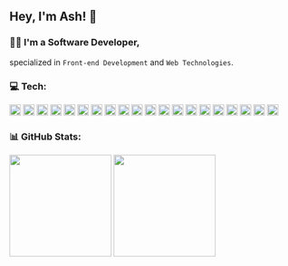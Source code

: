 ## Hey, I'm Ash! 👋
### 👨‍💻 I'm a Software Developer,
specialized in `Front-end Development` and `Web Technologies`.

<!-- ========================= Social ========================= -
### 💬 Connect:
<div>
  <a href="https://twitter.com/AshtonHeald"><img class="social" src="https://img.shields.io/badge/X-%23000000.svg?style=for-the-badge&logo=X&logoColor=white" height="30"></a>
  <a href="https://www.linkedin.com/in/ashtonheald"><img class="social" src="https://img.shields.io/badge/linkedin-%230077B5.svg?style=for-the-badge&logo=linkedin&logoColor=white" height="30"></a>
  <a href="https://blog.ashthe.dev"><img class="social" src="https://img.shields.io/badge/Hashnode-2962FF?style=for-the-badge&logo=hashnode&logoColor=white" height="30"></a>
  <a href="https://dev.to/ashthedev"><img class="social" src="https://img.shields.io/badge/dev.to-0A0A0A?style=for-the-badge&logo=dev.to&logoColor=white" height="30"></a>
  <a href="https://codepen.io/ashthedev"><img class="social" src="https://img.shields.io/badge/Codepen-000000?style=for-the-badge&logo=codepen&logoColor=white" height="30"></a>
  <a href="https://leetcode.com/AshTheDev/"><img class="social" src="https://img.shields.io/badge/LeetCode-000000?style=for-the-badge&logo=LeetCode&logoColor=#d16c06" height="30"></a>
</div>
-->
<!--
<a><img src="https://img.shields.io/badge/YouTube-%23FF0000.svg?style=for-the-badge&logo=YouTube&logoColor=white" height="40"></a>
<a><img src="https://img.shields.io/badge/Buy%20Me%20a%20Coffee-ffdd00?style=for-the-badge&logo=buy-me-a-coffee&logoColor=black" height="40"></a>
-->

<!-- ========================= Tech ========================= -->
### 💻 Tech:
<!-- https://devicon.dev/ -->
<div>
<img class="icon" src="https://cdn.jsdelivr.net/gh/devicons/devicon@latest/icons/html5/html5-original.svg" height="20" />
<img class="icon" src="https://cdn.jsdelivr.net/gh/devicons/devicon@latest/icons/css3/css3-original.svg" height="20" />
<img class="icon" src="https://cdn.jsdelivr.net/gh/devicons/devicon@latest/icons/javascript/javascript-original.svg" height="20" />
<img class="icon" src="https://cdn.jsdelivr.net/gh/devicons/devicon@latest/icons/typescript/typescript-original.svg" height="20" />
<img class="icon" src="https://cdn.jsdelivr.net/gh/devicons/devicon@latest/icons/react/react-original.svg" height="20" />
<img class="icon" src="https://cdn.jsdelivr.net/gh/devicons/devicon@latest/icons/nextjs/nextjs-original.svg" height="20" />
<img class="icon" src="https://cdn.jsdelivr.net/gh/devicons/devicon@latest/icons/astro/astro-original.svg" height="20" />
<img class="icon" src="https://cdn.jsdelivr.net/gh/devicons/devicon@latest/icons/sass/sass-original.svg" height="20" />
<img class="icon" src="https://cdn.jsdelivr.net/gh/devicons/devicon@latest/icons/tailwindcss/tailwindcss-original.svg" height="20" />
<img class="icon" src="https://cdn.jsdelivr.net/gh/devicons/devicon@latest/icons/bootstrap/bootstrap-original.svg" height="20" />
<img class="icon" src="https://cdn.jsdelivr.net/gh/devicons/devicon@latest/icons/materialui/materialui-original.svg" height="20" />
<img class="icon" src="https://cdn.jsdelivr.net/gh/devicons/devicon@latest/icons/supabase/supabase-original.svg" height="20" />
<img class="icon" src="https://cdn.jsdelivr.net/gh/devicons/devicon@latest/icons/postgresql/postgresql-original.svg" height="20" />
<img class="icon" src="https://cdn.jsdelivr.net/gh/devicons/devicon@latest/icons/mysql/mysql-original.svg" height="20" />
<img class="icon" src="https://cdn.jsdelivr.net/gh/devicons/devicon@latest/icons/php/php-original.svg" height="20" />
<img class="icon" src="https://cdn.jsdelivr.net/gh/devicons/devicon@latest/icons/wordpress/wordpress-plain.svg" height="20" />
<img class="icon" src="https://cdn.jsdelivr.net/gh/devicons/devicon@latest/icons/sanity/sanity-original.svg" height="20" />
<img class="icon" src="https://cdn.jsdelivr.net/gh/devicons/devicon@latest/icons/vitejs/vitejs-original.svg" height="20" />
<img class="icon" src="https://cdn.jsdelivr.net/gh/devicons/devicon@latest/icons/vitest/vitest-original.svg" height="20" />
<img class="icon" src="https://cdn.jsdelivr.net/gh/devicons/devicon@latest/icons/python/python-original.svg" height="20" />
</div>

<!--
<img class="icon" src="https://cdn.jsdelivr.net/gh/devicons/devicon@latest/icons/eslint/eslint-original.svg" height="20" />
<img class="icon" src="https://cdn.jsdelivr.net/gh/devicons/devicon@latest/icons/nodejs/nodejs-original.svg" height="20" />
<img class="icon" src="https://cdn.jsdelivr.net/gh/devicons/devicon@latest/icons/bun/bun-original.svg" height="20" />
<img class="icon" src="https://cdn.jsdelivr.net/gh/devicons/devicon@latest/icons/pnpm/pnpm-original.svg" height="20" />
<img class="icon" src="https://cdn.jsdelivr.net/gh/devicons/devicon@latest/icons/yarn/yarn-original.svg" height="20" />
<img class="icon" src="https://cdn.jsdelivr.net/gh/devicons/devicon@latest/icons/npm/npm-original-wordmark.svg" height="20" />
<img class="icon" src="https://cdn.jsdelivr.net/gh/devicons/devicon@latest/icons/vscode/vscode-original.svg" height="20" />
<img class="icon" src="https://cdn.jsdelivr.net/gh/devicons/devicon@latest/icons/jira/jira-original.svg" height="20" />
<img class="icon" src="https://cdn.jsdelivr.net/gh/devicons/devicon@latest/icons/postman/postman-original.svg" height="20" />
<img class="icon" src="https://cdn.jsdelivr.net/gh/devicons/devicon@latest/icons/figma/figma-original.svg" height="20" />
<img src="https://cdn.jsdelivr.net/gh/devicons/devicon@latest/icons/tensorflow/tensorflow-original.svg" height="40" />
<img src="https://cdn.jsdelivr.net/gh/devicons/devicon@latest/icons/docker/docker-original.svg" height="40" />
<img src="https://cdn.jsdelivr.net/gh/devicons/devicon@latest/icons/git/git-original.svg" />
<img src="https://cdn.jsdelivr.net/gh/devicons/devicon@latest/icons/json/json-original.svg" />
<img class="icon" src="https://cdn.jsdelivr.net/gh/devicons/devicon@latest/icons/playwright/playwright-original.svg" height="36" />
<img src="https://cdn.jsdelivr.net/gh/devicons/devicon@latest/icons/markdown/markdown-original.svg" />
<img src="https://cdn.jsdelivr.net/gh/devicons/devicon@latest/icons/jamstack/jamstack-original.svg" />
<img src="https://cdn.jsdelivr.net/gh/devicons/devicon@latest/icons/vercel/vercel-original.svg" />
<img src="https://cdn.jsdelivr.net/gh/devicons/devicon@latest/icons/netlify/netlify-original.svg" />
<img src="https://cdn.jsdelivr.net/gh/devicons/devicon@latest/icons/framermotion/framermotion-original.svg" />
<img src="https://cdn.jsdelivr.net/gh/devicons/devicon@latest/icons/prisma/prisma-original.svg" />
<img src="https://cdn.jsdelivr.net/gh/devicons/devicon@latest/icons/redux/redux-original.svg" />
<img src="https://cdn.jsdelivr.net/gh/devicons/devicon@latest/icons/qwik/qwik-original.svg" />
<img src="https://cdn.jsdelivr.net/gh/devicons/devicon@latest/icons/wasm/wasm-original.svg" />
<img src="https://cdn.jsdelivr.net/gh/devicons/devicon@latest/icons/rust/rust-original.svg" />
<img src="https://cdn.jsdelivr.net/gh/devicons/devicon@latest/icons/java/java-original.svg" />
<img src="https://cdn.jsdelivr.net/gh/devicons/devicon@latest/icons/graphql/graphql-plain.svg" />
<img src="https://cdn.jsdelivr.net/gh/devicons/devicon@latest/icons/socketio/socketio-original.svg" />
<img src="https://cdn.jsdelivr.net/gh/devicons/devicon@latest/icons/swiper/swiper-original.svg" />
<img src="https://cdn.jsdelivr.net/gh/devicons/devicon@latest/icons/storybook/storybook-original.svg" />
<img src="https://cdn.jsdelivr.net/gh/devicons/devicon@latest/icons/threejs/threejs-original.svg" />
<img src="https://cdn.jsdelivr.net/gh/devicons/devicon@latest/icons/trpc/trpc-original.svg" />
-->

<!-- ========================= Stats ========================= -->
### 📊 GitHub Stats:
<!-- 
https://git.io/streak-stats
https://github.com/anuraghazra/github-readme-stats

[![GitHub Streak](https://github-readme-streak-stats.herokuapp.com?user=AshtonHeald&theme=dracula&hide_border=true&card_width=195&hide_current_streak=true&hide_longest_streak=true)](https://git.io/streak-stats)
-->
<div class="stats">  
<img class="stat" src="https://github-readme-streak-stats.herokuapp.com/?user=AshtonHeald&theme=dracula&hide_border=true&card_width=180&hide_current_streak=true&hide_longest_streak=true&include_all_commits=true&count_private=true" height="180">
<!--
Single: &exclude_days=Sun
Multiple: &exclude_days=Sun%2CSat 
-->
<img class="stat" src="https://github-readme-stats.vercel.app/api/top-langs/?username=AshtonHeald&theme=dracula&hide_border=true&include_all_commits=true&count_private=true&layout=compact" height="180">
<!--
&langs_count=20
-->
</div>

<!--
---

<div class="support">
  
<a href="https://www.buymeacoffee.com/ashtonheald"><img src="https://img.shields.io/badge/Buy%20Me%20a%20Coffee-ffdd00?style=flat-square&logo=buy-me-a-coffee&logoColor=black" /></a>
![Profile Views](https://komarev.com/ghpvc/?username=ashtonheald&color=ff69b4&style=flat-square&abbreviated=true)
</div>
-->

